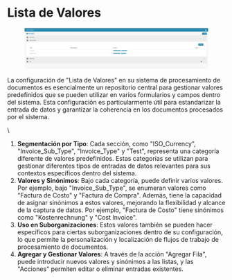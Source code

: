 # Lista de Valores

<figure><img src="../../../.gitbook/assets/Bildschirmfoto 2024-05-08 um 11.20.51.png" alt=""><figcaption></figcaption></figure>

La configuración de "Lista de Valores" en su sistema de procesamiento de documentos es esencialmente un repositorio central para gestionar valores predefinidos que se pueden utilizar en varios formularios y campos dentro del sistema. Esta configuración es particularmente útil para estandarizar la entrada de datos y garantizar la coherencia en los documentos procesados por el sistema.

\

1. **Segmentación por Tipo**: Cada sección, como "ISO\_Currency", "Invoice\_Sub\_Type", "Invoice\_Type" y "Test", representa una categoría diferente de valores predefinidos. Estas categorías se utilizan para gestionar diferentes tipos de entradas de datos relevantes para sus contextos específicos dentro del sistema.
2. **Valores y Sinónimos**: Bajo cada categoría, puede definir varios valores. Por ejemplo, bajo "Invoice\_Sub\_Type", se enumeran valores como "Factura de Costo" y "Factura de Compra". Además, tiene la capacidad de asignar sinónimos a estos valores, mejorando la flexibilidad y alcance de la captura de datos. Por ejemplo, "Factura de Costo" tiene sinónimos como "Kostenrechnung" y "Cost Invoice".
3. **Uso en Suborganizaciones**: Estos valores también se pueden hacer específicos para ciertas suborganizaciones dentro de su configuración, lo que permite la personalización y localización de flujos de trabajo de procesamiento de documentos.
4. **Agregar y Gestionar Valores**: A través de la acción "Agregar Fila", puede introducir nuevos valores y sinónimos a las listas, y las "Acciones" permiten editar o eliminar entradas existentes.
